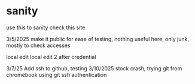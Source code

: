 # sanity
use this to sanity check this site

3/5/2025 make it public for ease of testing, nothing useful here, only junk, mostly to check accesses

local edit
local edit 2 after credential

3/7/25  Add ssh to github, testing
3/10/2025
  stock crash,  trying git from chromebook using git ssh authentication
